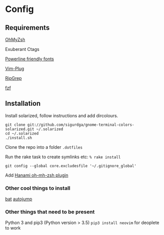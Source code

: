 # Config

## Requirements

[OhMyZsh](https://github.com/robbyrussell/oh-my-zsh)

Exuberant Ctags

[Powerline friendly fonts](https://github.com/powerline/fonts)

[Vim-Plug](https://github.com/junegunn/vim-plug)

[RipGrep](https://github.com/BurntSushi/ripgrep)

[fzf](https://github.com/junegunn/fzf)

## Installation

Install solarized, follow instructions and add dircolours.
```
git clone git://github.com/sigurdga/gnome-terminal-colors-solarized.git ~/.solarized
cd ~/.solarized
./install.sh
```

Clone the repo into a folder `.dotfiles`

Run the rake task to create symlinks etc:
`% rake install`

`git config --global core.excludesfile '~/.gitignore_global'`

Add [Hanami oh-mh-zsh plugin](https://github.com/davydovanton/hanami-zsh)

### Other cool things to install

[bat](https://github.com/sharkdp/bat)
[autojump](https://github.com/wting/autojump)

### Other things that need to be present

Python 3 and pip3 (Python version > 3.5)
`pip3 install neovim` for deoplete to work
